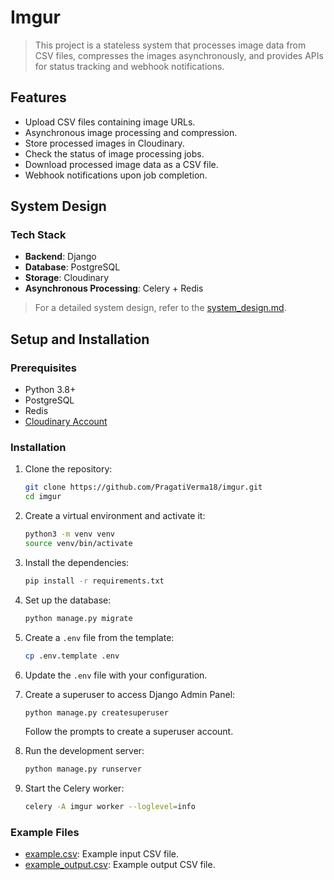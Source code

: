 # Imgur

> This project is a stateless system that processes image data from CSV files, compresses the images asynchronously, and provides APIs for status tracking and webhook notifications.

## Features

- Upload CSV files containing image URLs.
- Asynchronous image processing and compression.
- Store processed images in Cloudinary.
- Check the status of image processing jobs.
- Download processed image data as a CSV file.
- Webhook notifications upon job completion.

## System Design

### Tech Stack

- **Backend**: Django
- **Database**: PostgreSQL
- **Storage**: Cloudinary
- **Asynchronous Processing**: Celery + Redis

> For a detailed system design, refer to the [system_design.md](./system-design.md).

## Setup and Installation

### Prerequisites

- Python 3.8+
- PostgreSQL
- Redis
- [Cloudinary Account](https://cloudinary.com/documentation/python_quickstart)

### Installation

1. Clone the repository:

   ```bash
   git clone https://github.com/PragatiVerma18/imgur.git
   cd imgur
   ```

2. Create a virtual environment and activate it:

   ```bash
   python3 -m venv venv
   source venv/bin/activate
   ```

3. Install the dependencies:

   ```bash
   pip install -r requirements.txt
   ```

4. Set up the database:

   ```bash
   python manage.py migrate
   ```

5. Create a `.env` file from the template:

   ```bash
   cp .env.template .env
   ```

6. Update the `.env` file with your configuration.

7. Create a superuser to access Django Admin Panel:

   ```bash
   python manage.py createsuperuser
   ```

   Follow the prompts to create a superuser account.

8. Run the development server:

   ```bash
   python manage.py runserver
   ```

9. Start the Celery worker:

   ```bash
   celery -A imgur worker --loglevel=info
   ```

### Example Files

- [example.csv](./example.csv): Example input CSV file.
- [example_output.csv](./example_output.csv): Example output CSV file.
